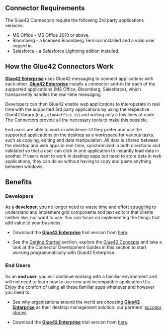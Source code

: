## Connector Requirements

The Glue42 Connectors require the following 3rd party applications versions:

- MS Office - MS Office 2010 or above.
- Bloomberg - a licensed Bloomberg Terminal installed and a valid user logged in.
- Salesforce - a Salesforce Lightning edition installed.

## How the Glue42 Connectors Work

[**Glue42 Enterprise**](https://glue42.com/enterprise/) uses Glue42 messaging to connect applications with each other. [**Glue42 Enterprise**](https://glue42.com/enterprise/) installs a connector add-in for each of the supported applications (MS Office, Bloomberg, Salesforce), which transparently handles the real-time messaging. 

Developers can then Glue42 enable web applications to interoperate in real time with the supported 3rd party applications by using the respective Glue42 library (e.g., `glue4office.js`) and writing only a few lines of code. The Connectors provide all the necessary tools to make this possible.

End users are able to work in whichever UI they prefer and use the supported applications on the desktop as a workspace for various tasks, such as copying, editing and data manipulation. All data is shared between the desktop and web apps in real-time, synchronized in both directions and validated so that a user can click in one application to instantly load data in another. If users want to work in desktop apps but need to store data in web applications, they can do so without having to copy and paste anything between windows.

## Benefits

### Developers

As a **developer**, you no longer need to waste time and effort struggling to understand and implement grid components and text editors that clients neither like, nor want to use. You can focus on implementing the things that add value to your business.

- Download the [**Glue42 Enterprise**](https://glue42.com/enterprise/) trial version from [here](https://glue42.com/).

- See the [Getting Started](../../getting-started/what-is-glue42/general-overview/index.html) section, explore the [Glue42 Concepts](../../glue42-concepts/glue42-toolbar/index.html) and take a look at the Connector Development Guides in this section to start working programmatically with Glue42 Enterprise.

### End Users

As an **end user**, you will continue working with a familiar environment and will not need to learn how to use new and incompatible application UIs. Enjoy the comfort of using all these familiar apps whenever and however you need to.

- See why organizations around the world are choosing [**Glue42 Enterprise**](https://glue42.com/enterprise/) as their desktop management solution: our partners' [success stories](https://glue42.com/success-stories/).

- Download the [**Glue42 Enterprise**](https://glue42.com/enterprise/) trial version from [here](https://glue42.com/). 